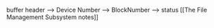 buffer header --> Device Number 
			--> BlockNumber
			--> status
[[The File Management Subsystem notes]]